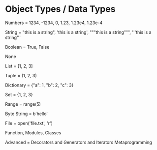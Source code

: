 # Object Types / Data Types

Numbers = 1234, -1234, 0, 1.23, 1.23e4, 1.23e-4

String = "this is a string", 'this is a string', """this is a string""", '''this is a string'''

Boolean = True, False

None

List = [1, 2, 3]

Tuple = (1, 2, 3)

Dictionary = {"a": 1, "b": 2, "c": 3}

Set = {1, 2, 3}

Range = range(5)

Byte String = b'hello'

File = open('file.txt', 'r')

Function, Modules, Classes

Advanced = Decorators and Generators and Iterators Metaprogramming
